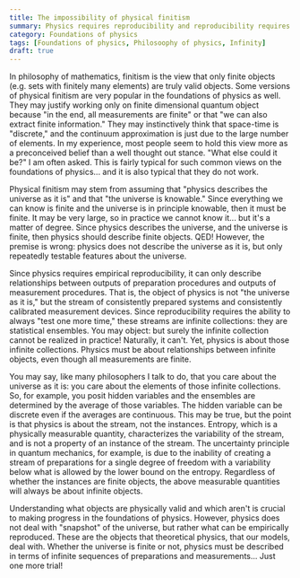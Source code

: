 ```yaml
---
title: The impossibility of physical finitism
summary: Physics requires reproducibility and reproducibility requires potential infinity, therefore physical theories requires infinity
category: Foundations of physics
tags: [Foundations of physics, Philosoophy of physics, Infinity]
draft: true
---
```


In philosophy of mathematics, finitism is the view that only finite objects (e.g. sets with finitely many elements) are truly valid objects. Some versions of physical finitism are very popular in the foundations of physics as well. They may justify working only on finite dimensional quantum object because "in the end, all measurements are finite" or that "we can also extract finite information." They may instinctively think that space-time is "discrete," and the continuum approximation is just due to the large number of elements. In my experience, most people seem to hold this view more as a preconceived belief than a well thought out stance. "What else could it be?" I am often asked. This is fairly typical for such common views on the foundations of physics... and it is also typical that they do not work.

Physical finitism may stem from assuming that "physics describes the universe as it is" and that "the universe is knowable." Since everything we can know is finite and the universe is in principle knowable, then it must be finite. It may be very large, so in practice we cannot know it... but it's a matter of degree. Since physics describes the universe, and the universe is finite, then physics should describe finite objects. QED! However, the premise is wrong: physics does not describe the universe as it is, but only repeatedly testable features about the universe.

Since physics requires empirical reproducibility, it can only describe relationships between outputs of preparation procedures and outputs of measurement procedures. That is, the object of physics is not "the universe as it is," but the stream of consistently prepared systems and consistently calibrated measurement devices. Since reproducibility requires the ability to always "test one more time," these streams are infinite collections: they are statistical ensembles. You may object: but surely the infinite collection cannot be realized in practice! Naturally, it can't. Yet, physics is about those infinite collections. Physics must be about relationships between infinite objects, even though all measurements are finite.

You may say, like many philosophers I talk to do, that you care about the universe as it is: you care about the elements of those infinite collections. So, for example, you posit hidden variables and the ensembles are determined by the average of those variables. The hidden variable can be discrete even if the averages are continuous. This may be true, but the point is that physics is about the stream, not the instances. Entropy, which is a physically measurable quantity, characterizes the variability of the stream, and is not a property of an instance of the stream. The uncertainty principle in quantum mechanics, for example, is due to the inability of creating a stream of preparations for a single degree of freedom with a variability below what is allowed by the lower bound on the entropy. Regardless of whether the instances are finite objects, the above measurable quantities will always be about infinite objects.

Understanding what objects are physically valid and which aren't is crucial to making progress in the foundations of physics. However, physics does not deal with "snapshot" of the universe, but rather what can be empirically reproduced. These are the objects that theoretical physics, that our models, deal with. Whether the universe is finite or not, physics must be described in terms of infinite sequences of preparations and measurements... Just one more trial!
